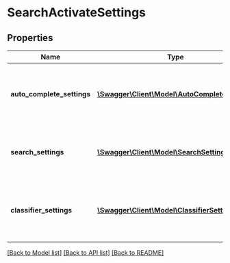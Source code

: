 # SearchActivateSettings

## Properties
Name | Type | Description | Notes
------------ | ------------- | ------------- | -------------
**auto_complete_settings** | [**\Swagger\Client\Model\AutoCompleteSettings**](AutoCompleteSettings.md) | The AutoComplete settings to activate (as default setting for all search)\r\nFor the details of this setting check [AutoCompleteSettings](#/definitions/AutoCompleteSettings) | [optional] 
**search_settings** | [**\Swagger\Client\Model\SearchSettings**](SearchSettings.md) | The Search settings to activate (as default setting for all search)\r\nFor the details of this setting check [SearchSettings](#/definitions/SearchSettings) | [optional] 
**classifier_settings** | [**\Swagger\Client\Model\ClassifierSettings**](ClassifierSettings.md) | The Classifier settings to activate (as default setting for all search)\r\nFor the details of this setting check [ClassifierSettings](#/definitions/ClassifierSettings) | [optional] 


[[Back to Model list]](../README.md#documentation-for-models) [[Back to API list]](../README.md#documentation-for-api-endpoints) [[Back to README]](../README.md)


